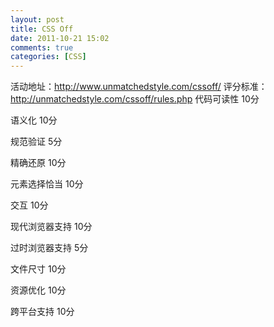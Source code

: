 ```yaml
---
layout: post
title: CSS Off
date: 2011-10-21 15:02
comments: true
categories: [CSS]
---
```


活动地址：<a href="http://www.unmatchedstyle.com/cssoff/">http://www.unmatchedstyle.com/cssoff/</a>
评分标准：<a href="http://unmatchedstyle.com/cssoff/rules.php">http://unmatchedstyle.com/cssoff/rules.php</a>
代码可读性 10分

语义化     10分

规范验证   5分

精确还原   10分

元素选择恰当  10分

交互          10分

现代浏览器支持    10分

过时浏览器支持    5分

文件尺寸          10分

资源优化          10分

跨平台支持  10分

